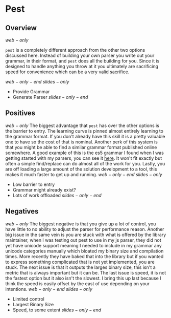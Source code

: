# Pest
## Overview
$web-only$

`pest` is a completely different approach from the other two options discussed here. Instead of building your own parser you write out your grammar, in their format, and `pest` does all the building for you. Since it is designed to handle anything you throw at it you ultimately are sacrificing speed for convenience which can be a very valid sacrifice.

$web-only-end$
$slides-only$
- Provide Grammar
- Generate Parser
$slides-only-end$

## Positives
$web-only$
The biggest advantage that `pest` has over the other options is the barrier to entry. The learning curve is pinned almost entirely learning to the grammar format. If you don't already have this skill it is a pretty valuable one to have so the cost of that is nominal. Another perk of this system is that you might be able to find a similar grammar format published online somewhere. A good example of this is the es5 grammar I found when I was getting started with my parsers, you can see it [here](http://boshi.inimino.org/3box/PanPG/grammars/ECMAScript_5.peg). It won't fit exactly but often a simple find/replace can do almost all of the work for you. Lastly, you are off loading a large amount of the solution development to a tool, this makes it much faster to get up and running.
$web-only-end$
$slides-only$
- Low barrier to entry
- Grammar might already exist?
- Lots of work offloaded
$slides-only-end$

## Negatives
$web-only$
The biggest negative is that you give up a lot of control, you have little to no ability to adjust the parser for performance reason. Another big issue in the same vein is you are stuck with what is offered by the library maintainer, when I was testing out pest to use in my js parser, they did not yet have unicode support meaning I needed to include in my grammar any unicode categories manually which bloated my binary size and compilation times. More recently they have baked that into the library but if you wanted to express something complicated that is not yet implemented, you are stuck. The next issue is that it outputs the larges binary size, this isn't a metric that is always important but it can be. The last issue is speed, it is not the fastest option but it also isn't the slowest. I bring this up last because I think the speed is easily offset by the east of use depending on your intentions.
$web-only-end$
$slides-only$
- Limited control
- Largest Binary Size
- Speed, to some extent
$slides-only-end$